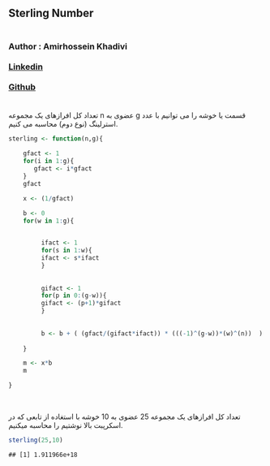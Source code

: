 <html>

<body>



<h2 style={font-family: "XB Niloofar">
Sterling Number
</h2>

<h3 style={font-family: "XB Niloofar">
<br>
Author : Amirhossein Khadivi
<br><br>
<a href="https://linkedin.com/in/amirhossein-khadivi">Linkedin</a>
<br><br>
<a href="https://github.com/amirhossein-khadivi">Github</a>
<br><br>
</h3>

<p>

تعداد کل افرازهای یک مجموعه n عضوی به g قسمت یا خوشه را می توانیم با عدد
استرلینگ (نوع دوم) محاسبه می کنیم.

``` r
sterling <- function(n,g){
  
    gfact <- 1
    for(i in 1:g){
       gfact <- i*gfact
    }
    gfact

    x <- (1/gfact)

    b <- 0
    for(w in 1:g){

  
         ifact <- 1
         for(s in 1:w){
         ifact <- s*ifact
         }
  
  
         gifact <- 1
         for(p in 0:(g-w)){
         gifact <- (p+1)*gifact
         }
  
  
         b <- b + ( (gfact/(gifact*ifact)) * (((-1)^(g-w))*(w)^(n))  ) 
    
    }

    m <- x*b
    m

}
```

<br>

تعداد کل افرازهای یک مجموعه 25 عضوی به 10 خوشه با استغاده از تابعی که در
اسکرپبت بالا نوشتیم را محاسبه میکنیم. <br>

``` r
sterling(25,10)
```

    ## [1] 1.911966e+18

<br>

</p>

</html>
